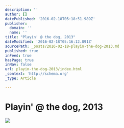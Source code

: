 ```yaml
---
description: ''
author: []
datePublished: '2016-02-18T05:18:51.989Z'
publisher:
  domain: ''
  name: ''
title: "Playin' @ the dog, 2013"
dateModified: '2016-02-18T05:16:12.891Z'
sourcePath: _posts/2016-02-18-playin-the-dog-2013.md
published: true
inFeed: true
hasPage: true
inNav: false
url: playin-the-dog-2013/index.html
_context: 'http://schema.org'
_type: Article

---
```

# Playin' @ the dog, 2013
![](https://the-grid-user-content.s3-us-west-2.amazonaws.com/67b6580d-51f7-4bc2-a4ff-ec4401c03321.png)